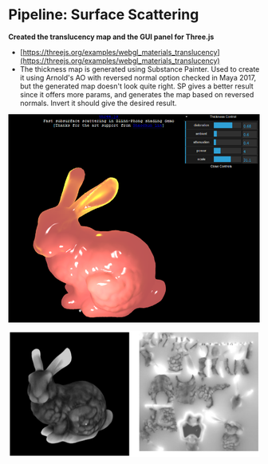 # Pipeline: Surface Scattering

**Created the translucency map and the GUI panel for Three.js**

- [https://threejs.org/examples/webgl_materials_translucency](https://threejs.org/examples/webgl_materials_translucency)
- The thickness map is generated using Substance Painter. Used to create it using Arnold's AO with reversed normal option checked in Maya 2017, but the generated map doesn't look quite right.
SP gives a better result since it offers more params, and generates the map based on reversed normals. Invert it should give the desired result.

![](/.gitbook/assets/three-bunny.png)

![](/.gitbook/assets/three-bunny-pos-map.png)
